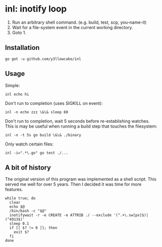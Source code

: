 # inl: inotify loop
1. Run an arbitrary shell command. (e.g. build, test, scp, you-name-it)
2. Wait for a file-system event in the current working directory.
3. Goto 1.

## Installation
`go get -u github.com/y3llowcake/inl`

## Usage
Simple:

`inl echo hi`

Don't run to completion (uses SIGKILL on event):

`inl -n echo zzz \&\& sleep 60`

Don't run to completion, wait 5 seconds before re-establishing watches. This is
may be useful when running a build step that touches the filesystem:

`inl -n -t 5s go build \&\& ./binary`

Only watch certain files:

`inl -i=".*\.go" go test ./...`

## A bit of history
The original version of this program was implemented as a shell script. This served me well for over 5 years. Then I decided it was time for more features.

```
while true; do
  clear
  echo $@
  /bin/bash -c "$@"
  inotifywait -r -e CREATE -e ATTRIB ./ --exclude '(^.+\.sw[px]$)|(^4913$)'
  sleep 0.1
  if [[ $? != 0 ]]; then
    exit $?
  fi
done
```
